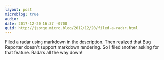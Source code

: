 ```yaml
---
layout: post
microblog: true
audio: 
date: 2017-12-20 16:37 -0700
guid: http://jsorge.micro.blog/2017/12/20/filed-a-radar.html
---
```

Filed a radar using markdown in the description. Then realized that Bug Reporter doesn't support markdown rendering. So I filed another asking for that feature. Radars all the way down!
